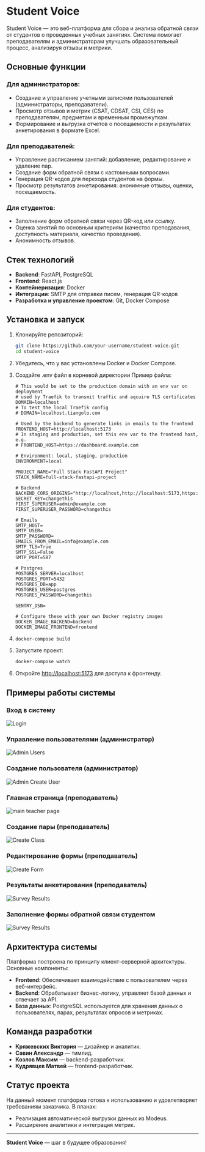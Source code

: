 # Student Voice

Student Voice — это веб-платформа для сбора и анализа обратной связи от студентов о проведенных учебных занятиях. Система помогает преподавателям и администраторам улучшать образовательный процесс, анализируя отзывы и метрики.

## Основные функции

### Для администраторов:
- Создание и управление учетными записями пользователей (администраторы, преподаватели).
- Просмотр отзывов и метрик (CSAT, CDSAT, CSI, CES) по преподавателям, предметам и временным промежуткам.
- Формирование и выгрузка отчетов о посещаемости и результатах анкетирования в формате Excel.

### Для преподавателей:
- Управление расписанием занятий: добавление, редактирование и удаление пар.
- Создание форм обратной связи с кастомными вопросами.
- Генерация QR-кодов для перехода студентов на формы.
- Просмотр результатов анкетирования: анонимные отзывы, оценки, посещаемость.

### Для студентов:
- Заполнение форм обратной связи через QR-код или ссылку.
- Оценка занятий по основным критериям (качество преподавания, доступность материала, качество проведения).
- Анонимность отзывов.

## Стек технологий

- **Backend**: FastAPI, PostgreSQL
- **Frontend**: React.js
- **Контейнеризация**: Docker
- **Интеграции**: SMTP для отправки писем, генерация QR-кодов
- **Разработка и управление проектом**: Git, Docker Compose

## Установка и запуск

1. Клонируйте репозиторий:

   ```bash
   git clone https://github.com/your-username/student-voice.git
   cd student-voice
   ```

2. Убедитесь, что у вас установлены Docker и Docker Compose.

3. Создайте .env файл в корневой директории
   Пример файла: 
   ```# Domain
   # This would be set to the production domain with an env var on deployment
   # used by Traefik to transmit traffic and aqcuire TLS certificates
   DOMAIN=localhost
   # To test the local Traefik config
   # DOMAIN=localhost.tiangolo.com
   
   # Used by the backend to generate links in emails to the frontend
   FRONTEND_HOST=http://localhost:5173
   # In staging and production, set this env var to the frontend host, e.g.
   # FRONTEND_HOST=https://dashboard.example.com
   
   # Environment: local, staging, production
   ENVIRONMENT=local
   
   PROJECT_NAME="Full Stack FastAPI Project"
   STACK_NAME=full-stack-fastapi-project
   
   # Backend
   BACKEND_CORS_ORIGINS="http://localhost,http://localhost:5173,https://localhost,https://localhost:5173,http://localhost.tiangolo.com"
   SECRET_KEY=changethis
   FIRST_SUPERUSER=admin@example.com
   FIRST_SUPERUSER_PASSWORD=changethis
   
   # Emails
   SMTP_HOST=
   SMTP_USER=
   SMTP_PASSWORD=
   EMAILS_FROM_EMAIL=info@example.com
   SMTP_TLS=True
   SMTP_SSL=False
   SMTP_PORT=587
   
   # Postgres
   POSTGRES_SERVER=localhost
   POSTGRES_PORT=5432
   POSTGRES_DB=app
   POSTGRES_USER=postgres
   POSTGRES_PASSWORD=changethis
   
   SENTRY_DSN=
   
   # Configure these with your own Docker registry images
   DOCKER_IMAGE_BACKEND=backend
   DOCKER_IMAGE_FRONTEND=frontend
   ```

4. ```bash
   docker-compose build
   ```

5. Запустите проект:

   ```bash
   docker-compose watch
   ```

6. Откройте [http://localhost:5173](http://localhost:5173) для доступа к фронтенду.

## Примеры работы системы

### Вход в систему
![Login](img/sv_login.png)

### Управление пользователями (администратор)
![Admin Users](img/users.png)

### Создание пользователя (администратор)
![Admin Create User](img/create_usr.png)

### Главная страница (преподаватель)
![main teacher page](img/teacher_main.png)

### Создание пары (преподаватель)
![Create Class](img/create_class.png)

### Редактирование формы (преподаватель)
![Create Form](img/create_form.png)

### Результаты анкетирования (преподаватель)
![Survey Results](img/feedback_res.png)

### Заполнение формы обратной связи студентом
![Survey Results](img/review.png)

## Архитектура системы

Платформа построена по принципу клиент-серверной архитектуры. Основные компоненты:

- **Frontend**: Обеспечивает взаимодействие с пользователем через веб-интерфейс.
- **Backend**: Обрабатывает бизнес-логику, управляет базой данных и отвечает за API.
- **База данных**: PostgreSQL используется для хранения данных о пользователях, парах, результатах опросов и метриках.

## Команда разработки

- **Кряжевских Виктория** — дизайнер и аналитик.
- **Савин Александр** — тимлид.
- **Козлов Максим** — backend-разработчик.
- **Кудрявцев Матвей** — frontend-разработчик.

## Статус проекта

На данный момент платформа готова к использованию и удовлетворяет требованиям заказчика. В планах:
- Реализация автоматической выгрузки данных из Modeus.
- Расширение аналитики и интеграция метрик.

---

**Student Voice** — шаг в будущее образования!
